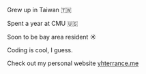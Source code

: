 <!--
**YHTerrance/YHTerrance** is a ✨ _special_ ✨ repository because its `README.md` (this file) appears on your GitHub profile.

Here are some ideas to get you started:

- 🔭 I’m currently working on ...
- 🌱 I’m currently learning ...
- 👯 I’m looking to collaborate on ...
- 🤔 I’m looking for help with ...
- 💬 Ask me about ...
- 📫 How to reach me: ...
- 😄 Pronouns: ...
- ⚡ Fun fact: ...

-->

Grew up in Taiwan 🇹🇼

Spent a year at CMU 🇺🇸

Soon to be bay area resident ☀️

Coding is cool, I guess.

Check out my personal website [yhterrance.me](https://yhterrance.me)
